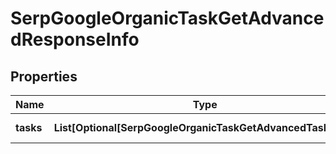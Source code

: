 # SerpGoogleOrganicTaskGetAdvancedResponseInfo


## Properties

| Name | Type | Description | Notes |
|------------ | ------------- | ------------- | -------------|
**tasks** | **List[Optional[SerpGoogleOrganicTaskGetAdvancedTaskInfo]]** | array of tasks |[optional]|
